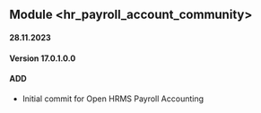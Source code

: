 ## Module <hr_payroll_account_community>

#### 28.11.2023
#### Version 17.0.1.0.0
#### ADD

- Initial commit for Open HRMS Payroll Accounting
